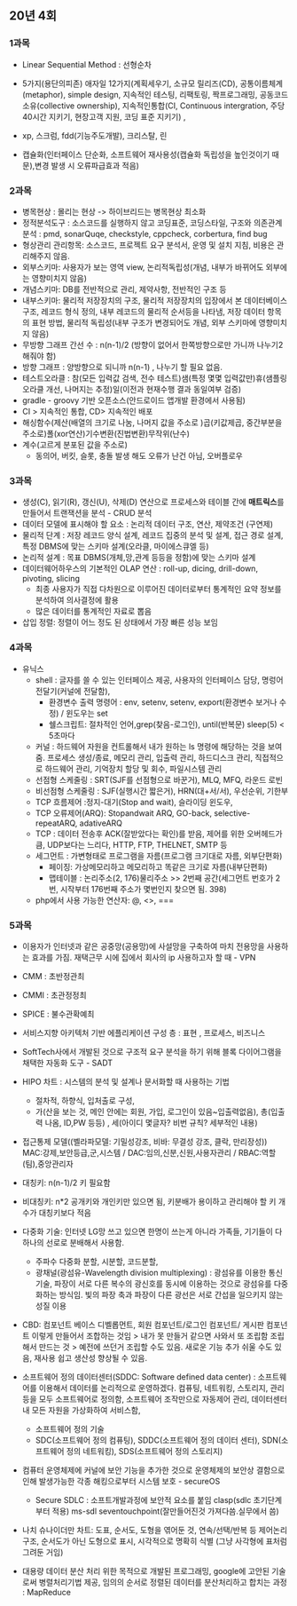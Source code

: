 ## 20년 4회

### 1과목
- Linear Sequential Method : 선형순차
- 5가지(용단의피존) 애자일 12가지(계획세우기, 소규모 릴리즈(CD), 공통이름체계(metaphor), simple design, 지속적인 테스팅, 리팩토링, 짝프로그래밍, 공동코드소유(collective ownership), 지속적인통합(CI, Continuous intergration, 주당 40시간 지키기, 현장고객 지원, 코딩 표준 지키기) ,
-  xp, 스크럼, fdd(기능주도개발), 크리스탈, 린

- 캡슐화(인터페이스 단순화, 소프트웨어 재사용성(캡슐화 독립성을 높인것이기 때문),변경 발생 시 오류파급효과 적음)







### 2과목
- 병목현상 : 몰리는 현상 -> 하이브리드는 병목현상 최소화
- 정적분석도구 : 소스코드를 실행하지 않고 코딩표준, 코딩스타일, 구조와 의존관계 분석 : pmd, sonarQuqe, checkstyle, cppcheck, corbertura, find bug
- 형상관리 관리항목: 소스코드, 프로젝트 요구 분석서, 운영 및 설치 지침, 비용은 관리해주지 않음.
- 외부스키마: 사용자가 보는 영역 view, 논리적독립성(개념, 내부가 바뀌어도 외부에는 영향미치지 않음)
- 개념스키마: DB를 전반적으로 관리, 제약사항, 전반적인 구조 등
- 내부스키마: 물리적 저장장치의 구조, 물리적 저장장치의 입장에서 본 데이터베이스 구조, 레코드 형식 정의, 내부 레코드의 물리적 순서등을 나타냄, 저장 데이터 항목의 표현 방법, 물리적 독립성(내부 구조가 변경되어도 개념, 외부 스키마에 영향미치지 않음)
- 무방향 그래프 간선 수 : n(n-1)/2 (방향이 없어서 한쪽방향으로만 가니까 나누기2 해줘야 함)
- 방향 그래프 : 양방향으로 되니까 n(n-1)  , 나누기 할 필요 없음.
- 테스트오라클 : 참(모든 입력값 검색, 전수 테스트)샘(특정 몇몇 입력값만)휴(샘플링오라클 개선, 나머지는 추정)일(이전과 현재수행 결과 동일여부 검증)
- gradle - groovy 기반 오픈소스(안드로이드 앱개발 환경에서 사용됨)
- CI > 지속적인 통합, CD> 지속적인 배포
- 해싱함수(제산(배열의 크기로 나눔, 나머지 값을 주소로 )곱(키값제곱, 중간부분을 주소로)폴(xor연산)기수변환(진법변환)무작위(난수)
- 계수(고르게 분포된 값을 주소로)
  -  동의어, 버킷, 슬롯, 충돌 발생 해도 오류가 난건 아님, 오버플로우



### 3과목
- 생성(C), 읽기(R), 갱신(U), 삭제(D) 연산으로 프로세스와 테이블 간에 **매트릭스**를 만들어서 트랜잭션을 분석 - CRUD 분석
- 데이터 모델에 표시해야 할 요소 : 논리적 데이터 구조, 연산, 제약조건 (구연제)
- 물리적 단계 : 저장 레코드 양식 설계, 레코드 집중의 분석 및 설계, 접근 경로 설계, 특정 DBMS에 맞는 스키마 설계(오라클, 마이에스큐엘 등)
- 논리적 설계 :  목표 DBMS(개체,망,관계 등등을 정함)에 맞는 스키마 설계
- 데이터웨어하우스의 기본적인 OLAP 연산 : roll-up, dicing, drill-down, pivoting, slicing
  - 최종 사용자가 직접 다차원으로 이루어진 데이터로부터 통계적인 요약 정보를 분석하여 의사결정에 활용
  - 많은 데이터를 통계적인 자료로 뽑음 
- 삽입 정렬: 정렬이 어느 정도 된 상태에서 가장 빠른 성능 보임



### 4과목
- 유닉스 
  - shell : 글자를 쓸 수 있는 인터페이스 제공, 사용자의 인터페이스 담당, 명렁어 전달기(커널에 전달함), 
    - 환경변수 출력 명령어 : env, setenv, setenv, export(환경변수 보거나 수정) / 윈도우는 set   
    - 쉘스크립트: 절차적인 언어,grep(찾음-로그인), until(반복문) sleep(5)  < 5초마다
  - 커널 :  하드웨어 자원을 컨트롤해서 내가 원하는 ls 명령에 해당하는 것을 보여줌. 프로세스 생성/종료, 메모리 관리, 입출력 관리, 하드디스크 관리, 직접적으로 하드웨어 관리, 기억장치 할당 및 회수, 파일시스템 관리
  - 선점형 스케줄링 : SRT(SJF를 선점형으로 바꾼거), MLQ, MFQ, 라운드 로빈
  - 비선점형 스케줄링 : SJF(실행시간 짧은거), HRN(대+서/서), 우선순위, 기한부
  - TCP 흐름제어 :정지-대기(Stop and wait), 슬라이딩 윈도우, 
  - TCP 오류제어(ARQ): Stopandwait ARQ, GO-back, selective-repeatARQ, adativeARQ
  - TCP : 데이터 전송후 ACK(잘받았다는 확인)를 받음, 제어를 위한 오버헤드가 큼, UDP보다는 느리다, HTTP, FTP, THELNET, SMTP 등
  - 세그먼트 : 가변형태로 프로그램을 자름(프로그램 크기대로 자름, 외부단편화) 
    - 페이징: 가상메모리하고 메모리하고 똑같은 크기로 자름(내부단편화)
    - 맵테이블 : 논리주소(2, 176)물리주소 >> 2번째 공간(세그먼트 번호가 2번, 시작부터 176번째 주소가 몇번인지 찾으면 됨. 398)
  - php에서 사용 가능한 연산자: @, <>, ===



### 5과목
- 이용자가 인터넷과 같은 공중망(공용망)에 사설망을 구축하여 마치 전용망을 사용하는 효과를 가짐. 재택근무 시에 집에서 회사의 ip 사용하고자 할 때 - VPN
- CMM : 초반정관최
- CMMI : 초관정정최
- SPICE : 불수관확예최
- 서비스지향 아키텍처 기반 에플리케이션 구성 층 : 표현 , 프로세스, 비즈니스
- SoftTech사에서 개발된 것으로 구조적 요구 분석을 하기 위해 블록 다이어그램을 채택한 자동화 도구 - SADT
- HIPO 차트 : 시스템의 분석 및 설계나 문서화할 때 사용하는 기법
  - 절차적, 하향식, 입처출로 구성, 
  - 가(산을 보는 것, 메인 안에는 회원, 가입, 로그인이 있음~입출력없음), 총(입출력 나옴, ID,PW 등등) , 세(아이디 몇글자? 비번 규칙? 세부적인 내용) 
- 접근통제 모델((벨라파모델: 기밀성강조, 비바: 무결성 강조, 클락, 만리장성)) MAC:강제,보안등급,군,시스템 / DAC:임의,신분,신원,사용자관리 / RBAC:역할(팀),중앙관리자
- 대칭키: n(n-1)/2 키 필요함
- 비대칭키: n*2 공개키와 개인키만 있으면 됨, 키분배가 용이하고 관리해야 할 키 개수가 대칭키보다 적음

- 다중화 기술: 인터넷 LG망 쓰고 있으면 한명이 쓰는게 아니라 가족들, 기기들이 다 하나의 선로로 분배해서 사용함. 
  - 주파수 다중화 분할, 시분할, 코드분할, 
  - 광채널(광섬유-Wavelength division multiplexing) : 광섬유를 이용한 통신기술, 파장이 서로 다른 복수의 광신호를 동시에 이용하는 것으로 광섬유를 다중화하는 방식임. 빛의 파장 축과 파장이 다른 광선은 서로 간섭을 일으키지 않는 성질 이용
- CBD: 컴포넌트 베이스 디벨롭먼트, 회원 컴포넌트/로그인 컴포넌트/ 게시판 컴포넌트 이렇게 만들어서 조합하는 것임 > 내가 못 만들거 같으면 사와서 또 조립함 조립해서 만드는 것 > 예전에 쓰던거 조립할 수도 있음. 새로운 기능 추가 쉬울 수도 있음, 재사용 쉽고 생산성 향상될 수 있음. 
- 소프트웨어 정의 데이터센터(SDDC: Software defined data center) : 소프트웨어를 이용해서 데이터를 논리적으로 운영하겠다. 컴퓨팅, 네트워킹, 스토리지, 관리 등을 모두 소프트웨어로 정의함, 소프트웨어 조작만으로 자동제어 관리, 데이터센터 내 모든 자원을 가상화하여 서비스함,
  -  소프트웨어 정의 기술 
    -  SDC(소프트웨어 정의 컴퓨팅), SDDC(소프트웨어 정의 데이터 센터), SDN(소프트웨어 정의 네트워킹), SDS(소프트웨어 정의 스토리지)
- 컴퓨터 운영체제에 커널에 보안 기능을 추가한 것으로 운영체제의 보안상 결함으로 인해 발생가능한 각종 해킹으로부터 시스템 보호 - secureOS
  - Secure SDLC : 소프트개발과정에 보안적 요소를 붙임 clasp(sdlc 초기단계부터 적용) ms-sdl seventouchpoint(잘만들어진것 가져다씀.실무에서 씀)
- 나치 슈나이더만 차트: 도표, 순서도, 도형을 엮어둔 것, 연속/선택/반복 등 제어논리 구조, 순서도가 아닌 도형으로 표시, 시각적으로 명확히 식별 (그냥 사각형에 표처럼 그려둔 거임)
- 대용량 데이터 분산 처리 위한 목적으로 개발된 프로그래밍, google에 고안된 기술로써 병렬처리기법 제공, 임의의 순서로 정렬된 데이터를 분산처리하고 합치는 과정 : MapReduce
